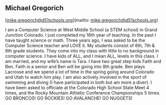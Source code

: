 ## Michael Gregorich

[mike.gregorich@d51schools.org](mailto: mike.gregorich@d51schools.org)

 I am a Computer Science at West Middle School (a STEM school) in Grand Junction Colorado.  I just completed my 16th year of teaching.  In the past I have taught science or math.  Three years ago, I was asked to be the Computer Science teacher and LOVE it.  My students consist of 6th, 7th & 8th grade students.  They come into my class with little to no background in computer science.  I have kids of ALL, and I mean ALL, levels in this class.   I am married, and my wife’s name is Tara.  I have two great step kids Faith and Ben.  Faith is a senior and Ben will be going into 8th grade.  Ben plays Lacrosse and we spend a lot of time in the spring going around Colorado and Utah to watch him play.   I am also actively involved in the sport of swimming and diving (I have participated in both but am more a diver).  I have been asked to officiate at the Colorado High School State Meet 4 times, and the Rocky Mountain Athletic Conference Championships 5 times.  GO BRONCOS! GO ROCKIES! GO AVALANCHE! GO NUGGETS!
